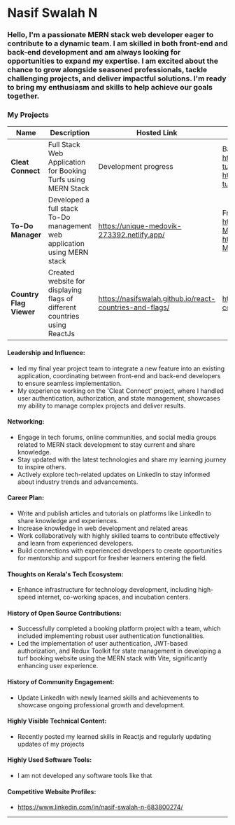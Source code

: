 # Nasif Swalah N

### Hello, I'm a passionate MERN stack web developer eager to contribute to a dynamic team. I am skilled in both front-end and back-end development and am always looking for opportunities to expand my expertise. I am excited about the chance to grow alongside seasoned professionals, tackle challenging projects, and deliver impactful solutions. I'm ready to bring my enthusiasm and skills to help achieve our goals together.


### My Projects

| Name                | Description                                                               | Hosted Link                              | Repo Link                                                      |
|---------------------|---------------------------------------------------------------------------|------------------------------------------|----------------------------------------------------------------|
| **Cleat Connect**  | Full Stack Web Application for Booking Turfs using MERN Stack                                              |Development progress   | Backend - https://github.com/nasifswalah/CleatConnect-turfBooking.git     Frontend - https://github.com/nasifswalah/CleatConnect-turfBooking-fe.git        |
| **To-Do Manager**  | Developed a full stack To-Do management web application using MERN stack                                              | https://unique-medovik-273392.netlify.app/    | Frontend - https://github.com/nasifswalah/MERN-Todo-Manager-FE.git Backend - https://github.com/nasifswalah/Todo-Manager-BE-MERN.git            |
| **Country Flag Viewer**  | Created website for displaying flags of different countries using ReactJs                                              |https://nasifswalah.github.io/react-countries-and-flags/   | https://github.com/nasifswalah/react-countries-and-flags.git             |

#### Leadership and Influence:


- led my final year project team to integrate a new feature into an existing application, coordinating between front-end and back-end developers to ensure seamless implementation.
- My experience working on the 'Cleat Connect' project, where I handled user authentication, authorization, and state management, showcases my ability to manage complex projects and deliver results.

#### Networking:

- Engage in tech forums, online communities, and social media groups related to MERN stack development to stay current and share knowledge.
- Stay updated with the latest technologies and share my learning journey to inspire others.
- Actively explore tech-related updates on LinkedIn to stay informed about industry trends and advancements.

#### Career Plan:

- Write and publish articles and tutorials on platforms like LinkedIn to share knowledge and experiences.
- Increase knowledge in web development and related areas
-  Work collaboratively with highly skilled teams to contribute effectively and learn from experienced developers.
-  Build connections with experienced developers to create opportunities for mentorship and support for fresher learners entering the field.

#### Thoughts on Kerala's Tech Ecosystem:

- Enhance infrastructure for technology development, including high-speed internet, co-working spaces, and incubation centers.

#### History of Open Source Contributions:

- Successfully completed a booking platform project with a team, which included implementing robust user authentication functionalities.
- Led the implementation of user authentication, JWT-based authorization, and Redux Toolkit for state management in developing a turf booking website using the MERN stack with Vite, significantly enhancing user experience.

#### History of Community Engagement:

- Update LinkedIn with newly learned skills and achievements to showcase ongoing professional growth and development.

#### Highly Visible Technical Content:

- Recently posted my learned skills in Reactjs and regularly updating updates of my projects

#### Highly Used Software Tools:

- I am not developed any software tools like that

#### Competitive Website Profiles:

- https://www.linkedin.com/in/nasif-swalah-n-683800274/

---
